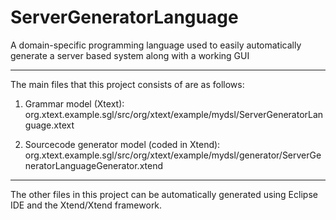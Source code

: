 ServerGeneratorLanguage
=======================

A domain-specific programming language used to easily automatically generate a server based system along with a working GUI





-------------------------------------------------------------------
The main files that this project consists of are as follows:

1) Grammar model (Xtext):
org.xtext.example.sgl/src/org/xtext/example/mydsl/ServerGeneratorLanguage.xtext

2) Sourcecode generator model (coded in Xtend):
org.xtext.example.sgl/src/org/xtext/example/mydsl/generator/ServerGeneratorLanguageGenerator.xtend
    
    
-------------------------------------------------------------------

The other files in this project can be automatically generated using Eclipse IDE and the Xtend/Xtend framework.
